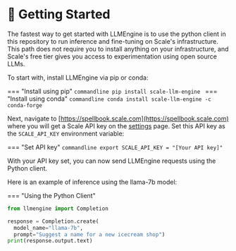 # 🚀 Getting Started

The fastest way to get started with LLMEngine is to use the python client in this repository to run inference and fine-tuning on Scale's infrastructure. This path does not require you to install anything on your infrastructure, and Scale's free tier gives you access to experimentation using open source LLMs.

To start with, install LLMEngine via pip or conda:

=== "Install using pip"
`commandline
    pip install scale-llm-engine
    `
=== "Install using conda"
`commandline
    conda install scale-llm-engine -c conda-forge
    `

Next, navigate to [https://spellbook.scale.com](https://spellbook.scale.com) where
you will get a Scale API key on the [settings](https://spellbook.scale.com/settings) page.
Set this API key as the `SCALE_API_KEY` environment variable:

=== "Set API key"
`commandline
    export SCALE_API_KEY = "[Your API key]"
    `

With your API key set, you can now send LLMEngine requests using the Python client.

Here is an example of inference using the llama-7b model:

=== "Using the Python Client"

```py
from llmengine import Completion

response = Completion.create(
  model_name="llama-7b",
  prompt="Suggest a name for a new icecream shop")
print(response.output.text)
```
